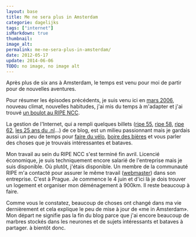 ```yaml
---
layout: base
title: Me ne sera plus in Amsterdam
categorie: dagelijks
tags: ["internet"]
isMarkdown: true
thumbnail: 
image_alt: 
permalink: me-ne-sera-plus-in-amsterdam/
date: 2012-05-17
update: 2014-06-06
TODO: no image, no image alt
---
```


Après plus de six ans à Amsterdam, le temps est venu pour moi de partir pour de nouvelles aventures.

Pour résumer les épisodes précédents, je suis venu ici en [mars 2006](/archive/2006/03), nouveau climat, nouvelles habitudes, j'ai mis du temps à m'adapter et j'ai trouvé [un boulot au RIPE NCC](/mon-nouveau-boulot-3).

La gestion de l'Internet, qui a rempli quelques billets ([ripe 55](/c-etait-ripe-55-meeting), [ripe 58](/c-etait-ripe-58-meeting), [ripe 62](/ripe-62-meeting), [les 25 ans du .nl](/les-25-ans-du-nl)...) de ce blog, est un milieu passionnant mais je gardais aussi un peu de temps pour [faire du vélo](http://drooderfiets.tumblr.com/page/3), [boire des bières](http://www.facebook.com/media/set/?set=a.114482342004.100490.746462004&type=1&l=3cf565486d) et vous parler des choses que je trouvais intéressantes et bataves.

Mon travail au sein du RIPE NCC s'est terminé fin avril. Licencié économique, je suis techniquement encore salarié de l'entreprise mais je suis disponible. Où plutôt, j'étais disponible. Un membre de la communauté RIPE m'a contacté pour assurer le même travail ([webmaster](http://alix.guillard.fr/cv/)) dans son entreprise. C'est à Prague. Je commence le 4 juin et d'ici là je dois trouver un logement et organiser mon déménagement à 900km. Il reste beaucoup à faire.

Comme vous le constatez, beaucoup de choses ont changé dans ma vie dernièrement et cela explique le peu de mise à jour de «me in Amsterdam». Mon départ ne signifie pas la fin du blog parce que j'ai encore beaucoup de marbres stockés dans les neurones et de sujets intéressants et bataves à partager. à bientôt donc.
